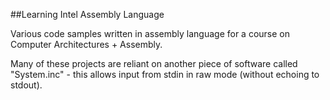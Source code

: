 ##Learning Intel Assembly Language 

Various code samples written in assembly language for a course on Computer Architectures + Assembly.

Many of these projects are reliant on another piece of software called "System.inc" - this allows input from stdin in raw mode (without echoing to stdout).